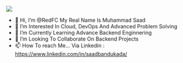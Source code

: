 
![](https://i.pinimg.com/originals/e1/f3/41/e1f3413bf5036045713341394f617225.gif)

- 👋 Hi, I’m @RedFC My Real Name Is Muhammad Saad
- 👀 I’m Interested In Cloud, DevOps And Advanced Problem Solving
- 🌱 I’m Currently Learning Advance Backend Enginnering 
- 💞️ I’m Looking To Collaborate On Backend Projects 
- 📫 How To reach Me... Via Linkedin : https://www.linkedin.com/in/saadbandukada/

<!---
RedFC/RedFC is a ✨ special ✨ repository because its `README.md` (this file) appears on your GitHub profile.
You can click the Preview link to take a look at your changes.
--->
